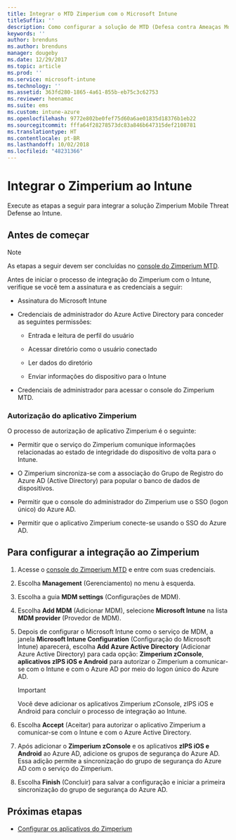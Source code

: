 ```yaml
---
title: Integrar o MTD Zimperium com o Microsoft Intune
titleSuffix: ''
description: Como configurar a solução de MTD (Defesa contra Ameaças Móveis) Zimperium com o Microsoft Intune para controlar o acesso de dispositivos móveis aos recursos corporativos.
keywords: ''
author: brenduns
ms.author: brenduns
manager: dougeby
ms.date: 12/29/2017
ms.topic: article
ms.prod: ''
ms.service: microsoft-intune
ms.technology: ''
ms.assetid: 363fd280-1865-4a61-855b-eb75c3c62753
ms.reviewer: heenamac
ms.suite: ems
ms.custom: intune-azure
ms.openlocfilehash: 9772e802be0fef75d60a6ae01835d18376b1eb22
ms.sourcegitcommit: fffa64f28278573dc83a846b647315def2108781
ms.translationtype: HT
ms.contentlocale: pt-BR
ms.lasthandoff: 10/02/2018
ms.locfileid: "48231366"
---
```

# <a name="integrate-zimperium-with-intune"></a>Integrar o Zimperium ao Intune

Execute as etapas a seguir para integrar a solução Zimperium Mobile Threat Defense ao Intune.

## <a name="before-you-begin"></a>Antes de começar

> [!NOTE]
> As etapas a seguir devem ser concluídas no [console do Zimperium MTD](https://staging2-console.zimperium.com).

Antes de iniciar o processo de integração do Zimperium com o Intune, verifique se você tem a assinatura e as credenciais a seguir:

-   Assinatura do Microsoft Intune

-   Credenciais de administrador do Azure Active Directory para conceder as seguintes permissões:

    -   Entrada e leitura de perfil do usuário

    -   Acessar diretório como o usuário conectado

    -   Ler dados do diretório

    -   Enviar informações do dispositivo para o Intune

-   Credenciais de administrador para acessar o console do Zimperium MTD.

### <a name="zimperium-app-authorization"></a>Autorização do aplicativo Zimperium

O processo de autorização de aplicativo Zimperium é o seguinte:

-   Permitir que o serviço do Zimperium comunique informações relacionadas ao estado de integridade do dispositivo de volta para o Intune.

-   O Zimperium sincroniza-se com a associação do Grupo de Registro do Azure AD (Active Directory) para popular o banco de dados de dispositivos.

-   Permitir que o console do administrador do Zimperium use o SSO (logon único) do Azure AD.

-   Permitir que o aplicativo Zimperium conecte-se usando o SSO do Azure AD.

## <a name="to-set-up-zimperium-integration"></a>Para configurar a integração ao Zimperium

1.  Acesse o [console do Zimperium MTD](https://staging2-console.zimperium.com) e entre com suas credenciais.

2.  Escolha **Management** (Gerenciamento) no menu à esquerda.

3.  Escolha a guia **MDM settings** (Configurações de MDM).

4.  Escolha **Add MDM** (Adicionar MDM), selecione **Microsoft Intune** na lista **MDM provider** (Provedor de MDM).

5.  Depois de configurar o Microsoft Intune como o serviço de MDM, a janela **Microsoft Intune Configuration** (Configuração do Microsoft Intune) aparecerá, escolha **Add Azure Active Directory** (Adicionar Azure Active Directory) para cada opção: **Zimperium zConsole**, **aplicativos zIPS iOS e Android** para autorizar o Zimperium a comunicar-se com o Intune e com o Azure AD por meio do logon único do Azure AD.

    > [!IMPORTANT]
    > Você deve adicionar os aplicativos Zimperium zConsole, zIPS iOS e Android para concluir o processo de integração ao Intune.

6.  Escolha **Accept** (Aceitar) para autorizar o aplicativo Zimperium a comunicar-se com o Intune e com o Azure Active Directory.

7.  Após adicionar o **Zimperium zConsole** e os aplicativos **zIPS iOS e Android** ao Azure AD, adicione os grupos de segurança do Azure AD. Essa adição permite a sincronização do grupo de segurança do Azure AD com o serviço do Zimperium.

8.  Escolha **Finish** (Concluir) para salvar a configuração e iniciar a primeira sincronização do grupo de segurança do Azure AD.

## <a name="next-steps"></a>Próximas etapas

-   [Configurar os aplicativos do Zimperium](mtd-apps-ios-app-configuration-policy-add-assign.md)
